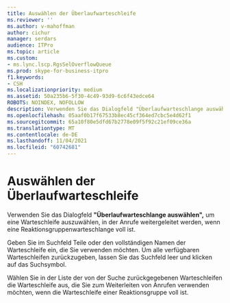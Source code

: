 ```yaml
---
title: Auswählen der Überlaufwarteschleife
ms.reviewer: ''
ms.author: v-mahoffman
author: cichur
manager: serdars
audience: ITPro
ms.topic: article
ms.custom:
- ms.lync.lscp.RgsSelOverflowQueue
ms.prod: skype-for-business-itpro
f1.keywords:
- CSH
ms.localizationpriority: medium
ms.assetid: 50a235b6-5f30-4c49-93d9-6c6f43edce64
ROBOTS: NOINDEX, NOFOLLOW
description: Verwenden Sie das Dialogfeld "Überlaufwarteschlange auswählen", um eine Warteschleife auszuwählen, in der Anrufe weitergeleitet werden, wenn eine Reaktionsgruppenwarteschlange voll ist.
ms.openlocfilehash: 05aaf0b17f67533b8ec45cf364ed7cbc5e4d62f1
ms.sourcegitcommit: 65a10f80e5dfd67b2778e09f5f92c21ef09ce36a
ms.translationtype: MT
ms.contentlocale: de-DE
ms.lasthandoff: 11/04/2021
ms.locfileid: "60742681"
---
```

# <a name="select-overflow-queue"></a>Auswählen der Überlaufwarteschleife
 
Verwenden Sie das Dialogfeld **"Überlaufwarteschlange auswählen",** um eine Warteschleife auszuwählen, in der Anrufe weitergeleitet werden, wenn eine Reaktionsgruppenwarteschlange voll ist.
  
Geben Sie im Suchfeld Teile oder den vollständigen Namen der Warteschleife ein, die Sie verwenden möchten. Um alle verfügbaren Warteschleifen zurückzugeben, lassen Sie das Suchfeld leer und klicken auf das Suchsymbol.
  
Wählen Sie in der Liste der von der Suche zurückgegebenen Warteschleifen die Warteschleife aus, die Sie zum Weiterleiten von Anrufen verwenden möchten, wenn die Warteschleife einer Reaktionsgruppe voll ist.
  

